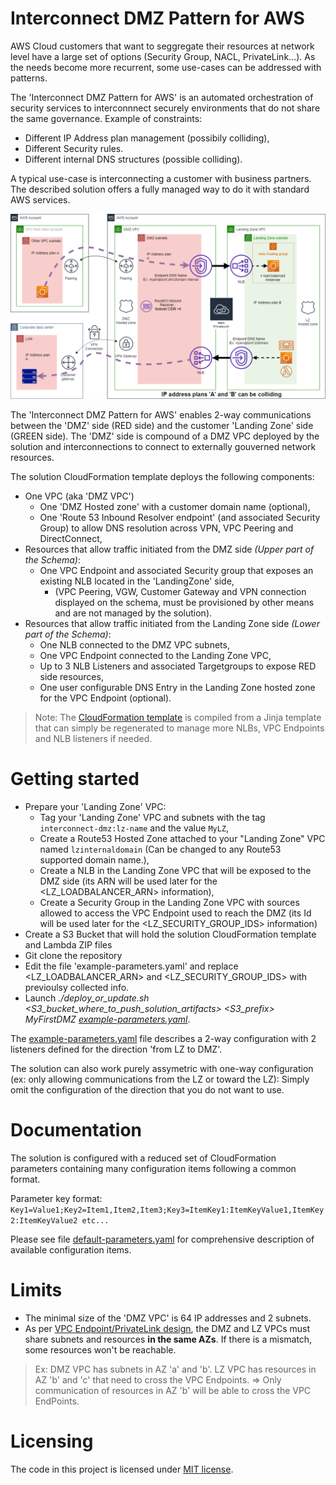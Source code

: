 # Interconnect DMZ Pattern for AWS

AWS Cloud customers that want to seggregate their resources at network level have a large set of options (Security Group, NACL, PrivateLink...).
As the needs become more recurrent, some use-cases can be addressed with patterns.

The 'Interconnect DMZ Pattern for AWS' is an automated orchestration of security services to interconnnect securely environments that do not
share the same governance. Example of constraints:    
* Different IP Address plan management (possibily colliding),
* Different Security rules. 
* Different internal DNS structures (possible colliding).

A typical use-case is interconnecting a customer with business partners. The described solution offers a fully managed way to do it with standard AWS services.

![AWS Interconnect DMZ Pattern](docs/schema.png)

The 'Interconnect DMZ Pattern for AWS' enables 2-way communications between the 'DMZ' side (RED side) and the customer 'Landing Zone' side (GREEN side).
The 'DMZ' side is compound of a DMZ VPC deployed by the solution and interconnections to connect to externally gouverned network resources.

The solution CloudFormation template deploys the following components:
* One VPC (aka 'DMZ VPC')
	- One 'DMZ Hosted zone' with a customer domain name (optional),
	- One 'Route 53 Inbound Resolver endpoint' (and associated Security Group) to allow DNS resolution across VPN, VPC Peering and DirectConnect,
* Resources that allow traffic initiated from the DMZ side *(Upper part of the Schema)*:
	- One VPC Endpoint and associated Security group that exposes an existing NLB located in the 'LandingZone' side,
		* (VPC Peering, VGW, Customer Gateway and VPN connection displayed on the schema, must be provisioned by other means and are not managed by the solution).
* Resources that allow traffic initiated from the Landing Zone side *(Lower part of the Schema)*:
	- One NLB connected to the DMZ VPC subnets,
	- One VPC Endpoint connected to the Landing Zone VPC,
	- Up to 3 NLB Listeners and associated Targetgroups to expose RED side resources,
	- One user configurable DNS Entry in the Landing Zone hosted zone for the VPC Endpoint (optional).

> Note: The [CloudFormation template](delivery/template.yaml) is compiled from a Jinja template that can simply be regenerated to manage more NLBs, VPC Endpoints and NLB listeners if needed.

# Getting started

* Prepare your 'Landing Zone' VPC:
  - Tag your 'Landing Zone' VPC and subnets with the tag `interconnect-dmz:lz-name` and the value `MyLZ`,
  - Create a Route53 Hosted Zone attached to your "Landing Zone" VPC named `lzinternaldomain` (Can be changed to any Route53 supported domain name.),
  - Create a NLB in the Landing Zone VPC that will be exposed to the DMZ side (its ARN will be used later for the <LZ_LOADBALANCER_ARN> information),
  - Create a Security Group in the Landing Zone VPC with sources allowed to access the VPC Endpoint used to reach the DMZ (its Id will be used later for the <LZ_SECURITY_GROUP_IDS> information)
* Create a S3 Bucket that will hold the solution CloudFormation template and Lambda ZIP files
* Git clone the repository
* Edit the file 'example-parameters.yaml' and replace <LZ_LOADBALANCER_ARN> and <LZ_SECURITY_GROUP_IDS> with previoulsy collected info. 
* Launch *./deploy_or_update.sh <S3_bucket_where_to_push_solution_artifacts> <S3_prefix> MyFirstDMZ [example-parameters.yaml](example-parameters.yaml)*.

The [example-parameters.yaml](example-parameters.yaml) file describes a 2-way configuration with 2 listeners defined for the direction 'from LZ to DMZ'.

The solution can also work purely assymetric with one-way configuration (ex: only allowing communications from the LZ or toward the LZ): Simply omit the configuration of
the direction that you do not want to use.

# Documentation

The solution is configured with a reduced set of CloudFormation parameters containing many configuration items following a common format.

Parameter key format: `Key1=Value1;Key2=Item1,Item2,Item3;Key3=ItemKey1:ItemKeyValue1,ItemKey2:ItemKeyValue2 etc...`

Please see file [default-parameters.yaml](default-parameters.yaml) for comprehensive description of available configuration items.

# Limits

* The minimal size of the 'DMZ VPC' is 64 IP addresses and 2 subnets.
* As per [VPC Endpoint/PrivateLink design](https://docs.aws.amazon.com/vpc/latest/userguide/endpoint-service.html#vpce-endpoint-service-availability-zones), the DMZ and LZ VPCs must share subnets and resources **in the same AZs**. If there is a mismatch, some resources won't be reachable.

> Ex: 
DMZ VPC has subnets in AZ 'a' and 'b'. LZ VPC has resources in AZ 'b' and 'c' that need to cross the VPC Endpoints.
=> Only communication of resources in AZ 'b' will be able to cross the VPC EndPoints.
		

# Licensing

The code in this project is licensed under [MIT license](LICENSE).

